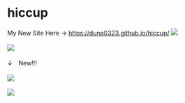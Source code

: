 # hiccup
My New Site Here → <a href="https://duna0323.github.io/hiccup/">https://duna0323.github.io/hiccup/</a>
<img src="https://pds.exblog.jp/pds/1/202008/31/32/b0349332_00313338.png">
<br>
<br>
<img src="https://pds.exblog.jp/pds/1/202009/15/32/b0349332_08025588.png">
<br>
<br>
↓　New!!!<br>
<br>
<img src="https://pds.exblog.jp/pds/1/202009/15/32/b0349332_08025574.png">
<br>
<br>
<img src="https://pds.exblog.jp/pds/1/202009/15/32/b0349332_08025465.png">
<br>
<br>
